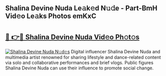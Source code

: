 ## Shalina Devine Nuda Le𝚊k𝚎d N𝚞𝚍e - Part-BmH Vid𝚎o Le𝚊ks Photos emKxC

# <h2><a href="http://fbeoo2.evod.top/?m=Shalina+Devine+Nuda">🔗 👉🔴 Shalina Devine Nuda Vid𝚎o Ph𝚘t𝚘s</a></h2>

[![Shalina Devine Nuda N𝚞d𝚎s](https://i.imgur.com/8V9OHl7.gif)](http://fbeoo2.evod.top/?m=Shalina+Devine+Nuda)
Digital influencer Shalina Devine Nuda and multimedia artist renowned for sharing lifestyle and dance-related content via solo and collaborative performances and brief vlogs. Public figures Shalina Devine Nuda can use their influence to promote social change. 

